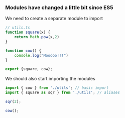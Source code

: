 ### Modules have changed a little bit since ES5

We need to create a separate module to import
```javascript
// utils.ts
function square(x) {
    return Math.pow(x,2)
}

function cow() {
    console.log("Mooooo!!!")
}

export {square, cow};
```

We should also start importing the modules
```javascript
import { cow } from './utils'; // basic import
import { square as sqr } from './utils'; // aliases

sqr(2);

cow();
```
